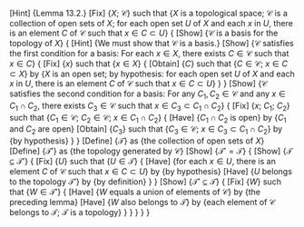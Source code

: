 [Hint] {Lemma 13.2.}
[Fix] {$X$; $\mathcal{C}$} such that {$X$ is a topological space; $\mathcal{C}$ is a collection of open sets of $X$; for each open set $U$ of $X$ and each $x$ in $U$, there is an element $C$ of $\mathcal{C}$ such that $x \in C \subset U$}
{
    [Show] {$\mathcal{C}$ is a basis for the topology of $X$}
    {
        [Hint] {We must show that $\mathcal{C}$ is a basis.}
        [Show] {$\mathcal{C}$ satisfies the first condition for a basis: For each $x \in X$, there exists $C \in \mathcal{C}$ such that $x \in C$}
        {
            [Fix] {$x$} such that {$x \in X$}
            {
                [Obtain] {$C$} such that {$C \in \mathcal{C}$; $x \in C \subset X$} by {$X$ is an open set; by hypothesis: for each open set $U$ of $X$ and each $x$ in $U$, there is an element $C$ of $\mathcal{C}$ such that $x \in C \subset U$}
            }
        }
        [Show] {$\mathcal{C}$ satisfies the second condition for a basis: For any $C_1, C_2 \in \mathcal{C}$ and any $x \in C_1 \cap C_2$, there exists $C_3 \in \mathcal{C}$ such that $x \in C_3 \subset C_1 \cap C_2$}
        {
            [Fix] {$x$; $C_1$; $C_2$} such that {$C_1 \in \mathcal{C}$; $C_2 \in \mathcal{C}$; $x \in C_1 \cap C_2$}
            {
                [Have] {$C_1 \cap C_2$ is open} by {$C_1$ and $C_2$ are open}
                [Obtain] {$C_3$} such that {$C_3 \in \mathcal{C}$; $x \in C_3 \subset C_1 \cap C_2$} by {by hypothesis}
            }
        }
        [Define] {$\mathcal{T}$} as {the collection of open sets of $X$}
        [Define] {$\mathcal{T}'$} as {the topology generated by $\mathcal{C}$}
        [Show] {$\mathcal{T}' = \mathcal{T}$}
        {
            [Show] {$\mathcal{T} \subseteq \mathcal{T}'$}
            {
                [Fix] {$U$} such that {$U \in \mathcal{T}$}
                {
                    [Have] {for each $x \in U$, there is an element $C$ of $\mathcal{C}$ such that $x \in C \subset U$} by {by hypothesis}
                    [Have] {$U$ belongs to the topology $\mathcal{T}'$} by {by definition}
                }
            }
            [Show] {$\mathcal{T}' \subseteq \mathcal{T}$}
            {
                [Fix] {$W$} such that {$W \in \mathcal{T}'$}
                {
                    [Have] {$W$ equals a union of elements of $\mathcal{C}$} by {the preceding lemma}
                    [Have] {$W$ also belongs to $\mathcal{T}$} by {each element of $\mathcal{C}$ belongs to $\mathcal{T}$; $\mathcal{T}$ is a topology}
                }
            }
        }
    }
}